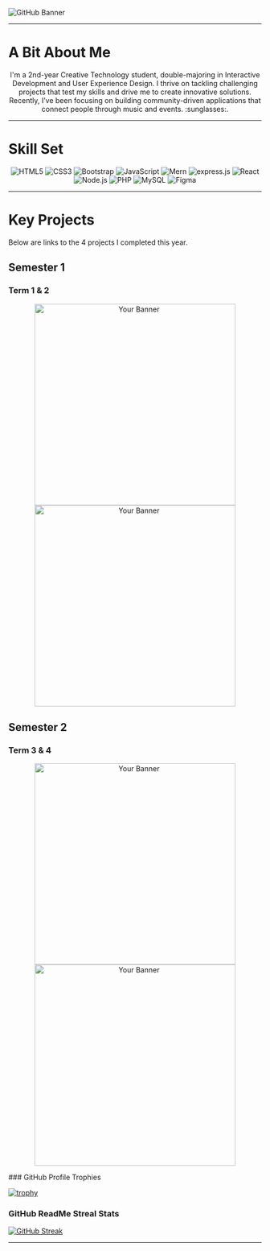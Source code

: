 ![GitHub Banner](https://github.com/user-attachments/assets/bf4c44ad-85e2-4a37-986a-afb813d14922)
***
# A Bit About Me
<p align="center">
  I'm a 2nd-year Creative Technology student, double-majoring in Interactive Development and User Experience Design. I thrive on tackling challenging projects that test my skills and drive me to create innovative solutions. Recently, I’ve been focusing on building community-driven applications that connect people through music and events. :sunglasses:.
</p>

*** 
# Skill Set 
<p align="center">
<img src="https://img.shields.io/badge/HTML5-E34F26?style=for-the-badge&logo=html5&logoColor=white" alt="HTML5"/>
<img src="https://img.shields.io/badge/CSS3-1572B6?style=for-the-badge&logo=css3&logoColor=white" alt="CSS3"/>
<img src="https://img.shields.io/badge/Bootstrap-563D7C?style=for-the-badge&logo=bootstrap&logoColor=white" alt="Bootstrap"/>
<img src="https://img.shields.io/badge/JavaScript-F7DF1E?style=for-the-badge&logo=javascript&logoColor=black" alt="JavaScript"/>
<img src="https://img.shields.io/badge/MongoDB-4EA94B?style=for-the-badge&logo=mongodb&logoColor=white" alt="Mern"/>
<img src="https://img.shields.io/badge/Express.js-404D59?style=for-the-badge&logo=express.js&logoColor=white" alt="express.js"/>
<img src="https://img.shields.io/badge/React-20232A?style=for-the-badge&logo=react&logoColor=61DAFB" alt="React"/>
<img src="https://img.shields.io/badge/Node.js-43853D?style=for-the-badge&logo=node.js&logoColor=white" alt="Node.js"/>
  <img src="https://img.shields.io/badge/PHP-777BB4?style=for-the-badge&logo=php&logoColor=white" alt="PHP"/>
<img src="https://img.shields.io/badge/MySQL-4479A1?style=for-the-badge&logo=mysql&logoColor=white" alt="MySQL"/>
<img src="https://img.shields.io/badge/Figma-F24E1E?style=for-the-badge&logo=figma&logoColor=white" alt="Figma"/>
</p>

***
# Key Projects 

Below are links to the 4 projects I completed this year.
## Semester 1
### Term 1 & 2

<p align="center">
<a href="https://github.com/Mwape-Kurete/STAXS_T1P1">
  <img src="https://github.com/user-attachments/assets/4ef02384-da80-404e-b854-0b30c40bf5de" alt="Your Banner" width="400" />
</a>
<a href="https://github.com/Mwape-Kurete/DV200T2GroupAssignmentEQ">
  <img src="https://github.com/user-attachments/assets/daa52c80-38f0-4a14-93fb-8cb63c96be01" alt="Your Banner" width="400" />
</a>
</p>

## Semester 2
### Term 3 & 4 
<p align="center">
  <a href="https://github.com/Mwape-Kurete/ADDI">
    <img src="https://github.com/user-attachments/assets/df7d1689-bd9f-470e-b769-64305ce7d761" alt="Your Banner" width="400" />
  </a>
  <a href="https://github.com/Mwape-Kurete/Rekeni">
    <img src="https://github.com/user-attachments/assets/350b3f01-b05d-479d-8c24-d43ac2505ec3" alt="Your Banner" width="400" />
  </a>
</p>
### GitHub Profile Trophies

[![trophy](https://github-profile-trophy.vercel.app/?username=mwape-kurete&theme=dracula&margin-w=20&no-frame=true)](https://github.com/ryo-ma/github-profile-trophy)

### GitHub ReadMe Streal Stats 

[![GitHub Streak](https://github-readme-streak-stats.herokuapp.com?user=mwape-kurete&theme=dracula&hide_border=true&card_width=1080)](https://git.io/streak-stats)

*** 
